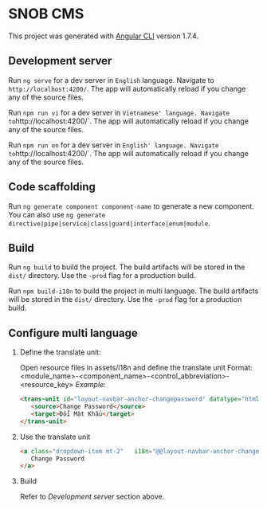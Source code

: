 # SNOB CMS

This project was generated with [Angular CLI](https://github.com/angular/angular-cli) version 1.7.4.

## Development server

Run `ng serve` for a dev server in `English` language. Navigate to `http://localhost:4200/`. The app will automatically reload if you change any of the source files.

Run `npm run vi` for a dev server in `Vietnamese' language. Navigate to`http://localhost:4200/`. The app will automatically reload if you change any of the source files.

Run `npm run en` for a dev server in `English' language. Navigate to`http://localhost:4200/`. The app will automatically reload if you change any of the source files.

## Code scaffolding

Run `ng generate component component-name` to generate a new component. You can also use `ng generate directive|pipe|service|class|guard|interface|enum|module`.

## Build

Run `ng build` to build the project. The build artifacts will be stored in the `dist/` directory. Use the `-prod` flag for a production build.

Run `npm build-i18n` to build the project in multi language. The build artifacts will be stored in the `dist/` directory. Use the `-prod` flag for a production build.

## Configure multi language

1.  Define the translate unit:

    Open resource files in assets/i18n and define the translate unit
    Format: <module_name>-<component_name>-<control_abbreviation>-<resource_key>
    _Example:_

    ```html
    <trans-unit id="layout-navbar-anchor-changepassword" datatype="html">
       <source>Change Password</source>
       <target>Đổi Mật Khẩu</target>
    </trans-unit>
    ```

2.  Use the translate unit

    ```html
    <a class="dropdown-item mt-2"   i18n="@@layout-navbar-anchor-changepassword">
       Change Password
    </a>
    ```

3.  Build

    Refer to _Development server_ section above.
